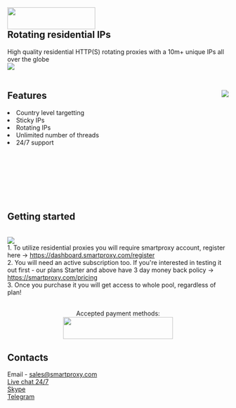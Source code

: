 ## <img src="https://smartproxy.com/wp-content/themes/smartproxy/images/smartproxy-logo.svg" alt="" width="200" height="50"> <br>Rotating residential IPs

High quality residential HTTP(S) rotating proxies with a 10m+ unique IPs all over the globe
<br>[<img src="https://smartproxy.com/wp-content/uploads/2019/04/How-Smartproxy-Proxy-network-Works.svg">](https://smartproxy.com/how-it-works)
<br>
<br>

## Features <img align="right" src="https://media.giphy.com/media/jQyXHJ6HN33XoJpAry/giphy.gif">

<li>Country level targetting
<li>Sticky IPs
<li>Rotating IPs
<li>Unlimited number of threads
<li>24/7 support
<br>
  <br>
  <br>
  <br>
  <br>
  <br><br>
  <br>
  
## Getting started
<br>[<img src="https://smartproxy.com/wp-content/uploads/2019/04/How-to-buy-Smartproxy-plans-now.svg">](https://smartproxy.com/pricing)
<br> 1. To utilize residential proxies you will require smartproxy account, register here -> https://dashboard.smartproxy.com/register
<br> 2. You will need an active subscription too. If you're interested in testing it out first - our plans Starter and above have 3 day money back policy -> https://smartproxy.com/pricing
<br> 3. Once you purchase it you will get access to whole pool, regardless of plan!
<br><br><center>Accepted payment methods:
<br>[<img src="https://smartproxy.com/wp-content/uploads/2018/09/payment-methods-smartproxy-residential-rotating-proxies.svg" alt="" width="250" height="50">](https://smartproxy.com/pricing)</center>

## Contacts
Email - sales@smartproxy.com
<br><a href="https://smartproxy.com">Live chat 24/7</a>
<br><a href="https://join.skype.com/invite/bZDHw4NZg2G9">Skype</a>
<br><a href="https://t.me/smartproxy_com">Telegram</a>

